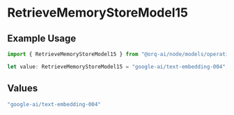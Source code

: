 # RetrieveMemoryStoreModel15

## Example Usage

```typescript
import { RetrieveMemoryStoreModel15 } from "@orq-ai/node/models/operations";

let value: RetrieveMemoryStoreModel15 = "google-ai/text-embedding-004";
```

## Values

```typescript
"google-ai/text-embedding-004"
```